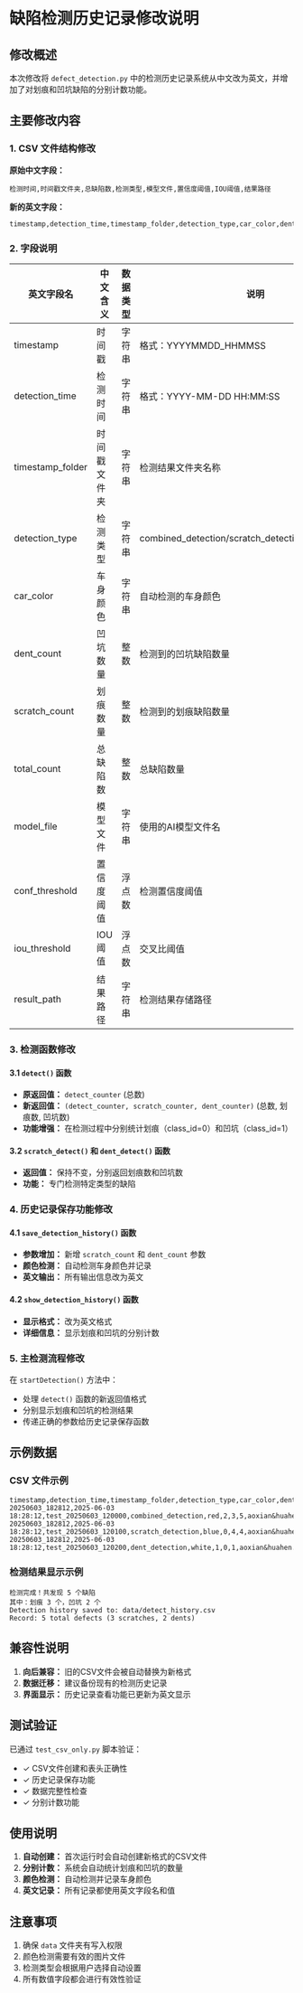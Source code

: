 # 缺陷检测历史记录修改说明

## 修改概述

本次修改将 `defect_detection.py` 中的检测历史记录系统从中文改为英文，并增加了对划痕和凹坑缺陷的分别计数功能。

## 主要修改内容

### 1. CSV 文件结构修改

**原始中文字段：**
```
检测时间,时间戳文件夹,总缺陷数,检测类型,模型文件,置信度阈值,IOU阈值,结果路径
```

**新的英文字段：**
```
timestamp,detection_time,timestamp_folder,detection_type,car_color,dent_count,scratch_count,total_count,model_file,conf_threshold,iou_threshold,result_path
```

### 2. 字段说明

| 英文字段名 | 中文含义 | 数据类型 | 说明 |
|-----------|---------|---------|------|
| timestamp | 时间戳 | 字符串 | 格式：YYYYMMDD_HHMMSS |
| detection_time | 检测时间 | 字符串 | 格式：YYYY-MM-DD HH:MM:SS |
| timestamp_folder | 时间戳文件夹 | 字符串 | 检测结果文件夹名称 |
| detection_type | 检测类型 | 字符串 | combined_detection/scratch_detection/dent_detection |
| car_color | 车身颜色 | 字符串 | 自动检测的车身颜色 |
| dent_count | 凹坑数量 | 整数 | 检测到的凹坑缺陷数量 |
| scratch_count | 划痕数量 | 整数 | 检测到的划痕缺陷数量 |
| total_count | 总缺陷数 | 整数 | 总缺陷数量 |
| model_file | 模型文件 | 字符串 | 使用的AI模型文件名 |
| conf_threshold | 置信度阈值 | 浮点数 | 检测置信度阈值 |
| iou_threshold | IOU阈值 | 浮点数 | 交叉比阈值 |
| result_path | 结果路径 | 字符串 | 检测结果存储路径 |

### 3. 检测函数修改

#### 3.1 `detect()` 函数
- **原返回值：** `detect_counter` (总数)
- **新返回值：** `(detect_counter, scratch_counter, dent_counter)` (总数, 划痕数, 凹坑数)
- **功能增强：** 在检测过程中分别统计划痕（class_id=0）和凹坑（class_id=1）

#### 3.2 `scratch_detect()` 和 `dent_detect()` 函数
- **返回值：** 保持不变，分别返回划痕数和凹坑数
- **功能：** 专门检测特定类型的缺陷

### 4. 历史记录保存功能修改

#### 4.1 `save_detection_history()` 函数
- **参数增加：** 新增 `scratch_count` 和 `dent_count` 参数
- **颜色检测：** 自动检测车身颜色并记录
- **英文输出：** 所有输出信息改为英文

#### 4.2 `show_detection_history()` 函数
- **显示格式：** 改为英文格式
- **详细信息：** 显示划痕和凹坑的分别计数

### 5. 主检测流程修改

在 `startDetection()` 方法中：
- 处理 `detect()` 函数的新返回值格式
- 分别显示划痕和凹坑的检测结果
- 传递正确的参数给历史记录保存函数

## 示例数据

### CSV 文件示例
```csv
timestamp,detection_time,timestamp_folder,detection_type,car_color,dent_count,scratch_count,total_count,model_file,conf_threshold,iou_threshold,result_path
20250603_182812,2025-06-03 18:28:12,test_20250603_120000,combined_detection,red,2,3,5,aoxian&huahen.pt,0.5,0.45,data/car_result/test_20250603_120000/
20250603_182812,2025-06-03 18:28:12,test_20250603_120100,scratch_detection,blue,0,4,4,aoxian&huahen.pt,0.25,0.45,data/car_result/test_20250603_120100/
20250603_182812,2025-06-03 18:28:12,test_20250603_120200,dent_detection,white,1,0,1,aoxian&huahen.pt,0.6,0.5,data/car_result/test_20250603_120200/
```

### 检测结果显示示例
```
检测完成！共发现 5 个缺陷
其中：划痕 3 个，凹坑 2 个
Detection history saved to: data/detect_history.csv
Record: 5 total defects (3 scratches, 2 dents)
```

## 兼容性说明

1. **向后兼容：** 旧的CSV文件会被自动替换为新格式
2. **数据迁移：** 建议备份现有的检测历史记录
3. **界面显示：** 历史记录查看功能已更新为英文显示

## 测试验证

已通过 `test_csv_only.py` 脚本验证：
- ✓ CSV文件创建和表头正确性
- ✓ 历史记录保存功能
- ✓ 数据完整性检查
- ✓ 分别计数功能

## 使用说明

1. **自动创建：** 首次运行时会自动创建新格式的CSV文件
2. **分别计数：** 系统会自动统计划痕和凹坑的数量
3. **颜色检测：** 自动检测并记录车身颜色
4. **英文记录：** 所有记录都使用英文字段名和值

## 注意事项

1. 确保 `data` 文件夹有写入权限
2. 颜色检测需要有效的图片文件
3. 检测类型会根据用户选择自动设置
4. 所有数值字段都会进行有效性验证
